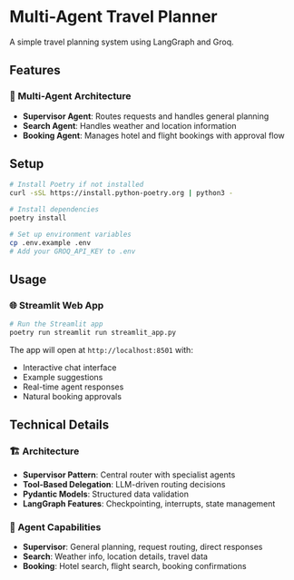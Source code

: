 # Multi-Agent Travel Planner

A simple travel planning system using LangGraph and Groq.

## Features

### 🤖 Multi-Agent Architecture
- **Supervisor Agent**: Routes requests and handles general planning
- **Search Agent**: Handles weather and location information
- **Booking Agent**: Manages hotel and flight bookings with approval flow

## Setup

```bash
# Install Poetry if not installed
curl -sSL https://install.python-poetry.org | python3 -

# Install dependencies
poetry install

# Set up environment variables
cp .env.example .env
# Add your GROQ_API_KEY to .env
```

## Usage

### 🌐 Streamlit Web App

```bash
# Run the Streamlit app
poetry run streamlit run streamlit_app.py
```

The app will open at `http://localhost:8501` with:
- Interactive chat interface
- Example suggestions
- Real-time agent responses
- Natural booking approvals

## Technical Details

### 🏗️ Architecture
- **Supervisor Pattern**: Central router with specialist agents
- **Tool-Based Delegation**: LLM-driven routing decisions
- **Pydantic Models**: Structured data validation
- **LangGraph Features**: Checkpointing, interrupts, state management

### 🔧 Agent Capabilities
- **Supervisor**: General planning, request routing, direct responses
- **Search**: Weather info, location details, travel data
- **Booking**: Hotel search, flight search, booking confirmations

